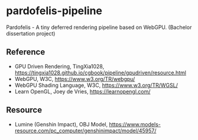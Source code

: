 # pardofelis-pipeline

Pardofelis - A tiny deferred rendering pipeline based on WebGPU. (Bachelor dissertation project)

## Reference

- GPU Driven Rendering, TingXia1028, https://tingxia1028.github.io/cgbook/pipeline/gpudriven/resource.html
- WebGPU, W3C, https://www.w3.org/TR/webgpu/
- WebGPU Shading Language, W3C, https://www.w3.org/TR/WGSL/
- Learn OpenGL, Joey de Vries, https://learnopengl.com/

## Resource

- Lumine (Genshin Impact), OBJ Model, https://www.models-resource.com/pc_computer/genshinimpact/model/45957/